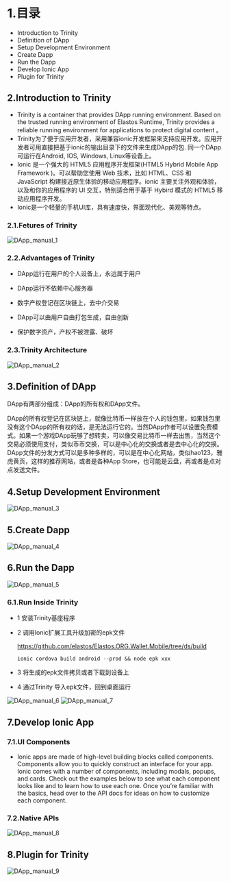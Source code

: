 # 1.目录

* Introduction to Trinity
* Definition of DApp
* Setup Development Environment
* Create Dapp
* Run the Dapp
* Develop Ionic App
* Plugin for Trinity

## 2.Introduction to Trinity

* Trinity is a container that provides DApp running environment. Based on the trusted running environment of Elastos Runtime, Trinity provides a reliable running environment for applications to protect digital content 。
* Trinity为了便于应用开发者，采用兼容ionic开发框架来支持应用开发。应用开发者可用直接把基于ionic的输出目录下的文件来生成DApp的包. 同一个DApp可运行在Android, IOS, Windows, Linux等设备上。
* Ionic 是一个强大的 HTML5 应用程序开发框架(HTML5 Hybrid Mobile App Framework )。可以帮助您使用 Web 技术，比如 HTML、CSS 和 JavaScript 构建接近原生体验的移动应用程序。ionic 主要关注外观和体验，以及和你的应用程序的 UI 交互，特别适合用于基于 Hybird 模式的 HTML5 移动应用程序开发。
* Ionic是一个轻量的手机UI库，具有速度快，界面现代化、美观等特点。

### 2.1.Fetures of Trinity

![DApp_manual_1](images/DApp_manual_1.png)

### 2.2.Advantages of Trinity

* DApp运行在用户的个人设备上，永远属于用户

* DApp运行不依赖中心服务器

* 数字产权登记在区块链上，去中介交易

* DApp可以由用户自由打包生成，自由创新

* 保护数字资产，产权不被泄露、破坏

### 2.3.Trinity Architecture

![DApp_manual_2](images/DApp_manual_2.png)

## 3.Definition of DApp

DApp有两部分组成：DApp的所有权和DApp文件。

DApp的所有权登记在区块链上，就像比特币一样放在个人的钱包里，如果钱包里没有这个DApp的所有权的话，是无法运行它的。当然DApp作者可以设置免费模式。如果一个游戏DApp玩够了想转卖，可以像交易比特币一样去出售，当然这个交易必须使用支付，类似币币交换，可以是中心化的交换或者是去中心化的交换。DApp文件的分发方式可以是多种多样的，可以是在中心化网站，类似hao123，雅虎黄页，这样的推荐网站，或者是各种App Store，也可能是云盘，再或者是点对点发送文件。

## 4.Setup Development Environment

![DApp_manual_3](images/DApp_manual_3.png)

## 5.Create Dapp

![DApp_manual_4](images/DApp_manual_4.png)

## 6.Run the Dapp

![DApp_manual_5](images/DApp_manual_5.png)

### 6.1.Run Inside Trinity

* 1 安装Trinity基座程序
* 2 调用Ionic扩展工具升级加密的epk文件

    https://github.com/elastos/Elastos.ORG.Wallet.Mobile/tree/ds/build

    ```
    ionic cordova build android --prod && node epk xxx
    ```

* 3 将生成的epk文件拷贝或者下载到设备上
* 4 通过Trinity 导入epk文件，回到桌面运行

![DApp_manual_6](images/DApp_manual_6.png) ![DApp_manual_7](images/DApp_manual_7.png)


## 7.Develop Ionic App

### 7.1.UI Components

* Ionic apps are made of high-level building blocks called components. Components allow you to quickly construct an interface for your app. Ionic comes with a number of components, including modals, popups, and cards. Check out the examples below to see what each component looks like and to learn how to use each one. Once you’re familiar with the basics, head over to the API docs for ideas on how to customize each component.

### 7.2.Native APIs

![DApp_manual_8](images/DApp_manual_8.png)

## 8.Plugin for Trinity

![DApp_manual_9](images/DApp_manual_9.png)
